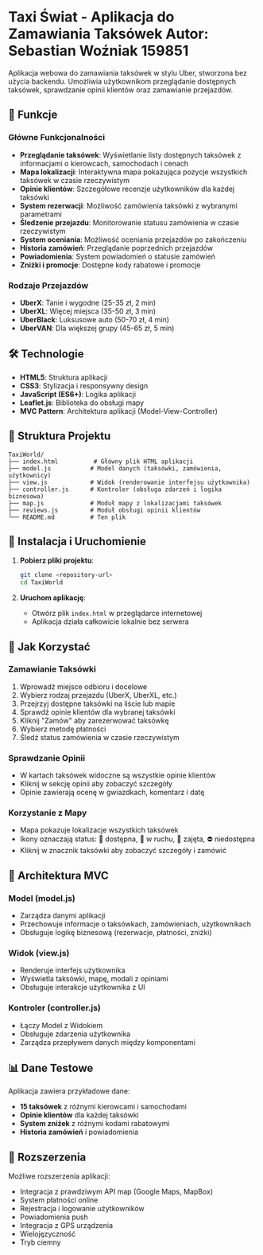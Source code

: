 # Taxi Świat - Aplikacja do Zamawiania Taksówek             Autor: Sebastian Woźniak 159851

Aplikacja webowa do zamawiania taksówek w stylu Uber, stworzona bez użycia backendu. Umożliwia użytkownikom przeglądanie dostępnych taksówek, sprawdzanie opinii klientów oraz zamawianie przejazdów.

## 🚀 Funkcje

### Główne Funkcjonalności
- **Przeglądanie taksówek**: Wyświetlanie listy dostępnych taksówek z informacjami o kierowcach, samochodach i cenach
- **Mapa lokalizacji**: Interaktywna mapa pokazująca pozycje wszystkich taksówek w czasie rzeczywistym
- **Opinie klientów**: Szczegółowe recenzje użytkowników dla każdej taksówki
- **System rezerwacji**: Możliwość zamówienia taksówki z wybranymi parametrami
- **Śledzenie przejazdu**: Monitorowanie statusu zamówienia w czasie rzeczywistym
- **System oceniania**: Możliwość oceniania przejazdów po zakończeniu
- **Historia zamówień**: Przeglądanie poprzednich przejazdów
- **Powiadomienia**: System powiadomień o statusie zamówień
- **Zniżki i promocje**: Dostępne kody rabatowe i promocje

### Rodzaje Przejazdów
- **UberX**: Tanie i wygodne (25-35 zł, 2 min)
- **UberXL**: Więcej miejsca (35-50 zł, 3 min)
- **UberBlack**: Luksusowe auto (50-70 zł, 4 min)
- **UberVAN**: Dla większej grupy (45-65 zł, 5 min)

## 🛠️ Technologie

- **HTML5**: Struktura aplikacji
- **CSS3**: Stylizacja i responsywny design
- **JavaScript (ES6+)**: Logika aplikacji
- **Leaflet.js**: Biblioteka do obsługi mapy
- **MVC Pattern**: Architektura aplikacji (Model-View-Controller)

## 📁 Struktura Projektu

```
TaxiWorld/
├── index.html          # Główny plik HTML aplikacji
├── model.js           # Model danych (taksówki, zamówienia, użytkownicy)
├── view.js            # Widok (renderowanie interfejsu użytkownika)
├── controller.js      # Kontroler (obsługa zdarzeń i logika biznesowa)
├── map.js             # Moduł mapy z lokalizacjami taksówek
├── reviews.js         # Moduł obsługi opinii klientów
└── README.md          # Ten plik
```

## 🚀 Instalacja i Uruchomienie

1. **Pobierz pliki projektu**:
   ```bash
   git clone <repository-url>
   cd TaxiWorld
   ```

2. **Uruchom aplikację**:
   - Otwórz plik `index.html` w przeglądarce internetowej
   - Aplikacja działa całkowicie lokalnie bez serwera

## 📱 Jak Korzystać

### Zamawianie Taksówki
1. Wprowadź miejsce odbioru i docelowe
2. Wybierz rodzaj przejazdu (UberX, UberXL, etc.)
3. Przejrzyj dostępne taksówki na liście lub mapie
4. Sprawdź opinie klientów dla wybranej taksówki
5. Kliknij "Zamów" aby zarezerwować taksówkę
6. Wybierz metodę płatności
7. Śledź status zamówienia w czasie rzeczywistym

### Sprawdzanie Opinii
- W kartach taksówek widoczne są wszystkie opinie klientów
- Kliknij w sekcję opinii aby zobaczyć szczegóły
- Opinie zawierają ocenę w gwiazdkach, komentarz i datę

### Korzystanie z Mapy
- Mapa pokazuje lokalizacje wszystkich taksówek
- Ikony oznaczają status: 🚕 dostępna, 🚗 w ruchu, 🚙 zajęta, ⛔ niedostępna
- Kliknij w znacznik taksówki aby zobaczyć szczegóły i zamówić

## 🎨 Architektura MVC

### Model (model.js)
- Zarządza danymi aplikacji
- Przechowuje informacje o taksówkach, zamówieniach, użytkownikach
- Obsługuje logikę biznesową (rezerwacje, płatności, zniżki)

### Widok (view.js)
- Renderuje interfejs użytkownika
- Wyświetla taksówki, mapę, modali z opiniami
- Obsługuje interakcje użytkownika z UI

### Kontroler (controller.js)
- Łączy Model z Widokiem
- Obsługuje zdarzenia użytkownika
- Zarządza przepływem danych między komponentami

## 📊 Dane Testowe

Aplikacja zawiera przykładowe dane:
- **15 taksówek** z różnymi kierowcami i samochodami
- **Opinie klientów** dla każdej taksówki
- **System zniżek** z różnymi kodami rabatowymi
- **Historia zamówień** i powiadomienia

## 🔧 Rozszerzenia

Możliwe rozszerzenia aplikacji:
- Integracja z prawdziwym API map (Google Maps, MapBox)
- System płatności online
- Rejestracja i logowanie użytkowników
- Powiadomienia push
- Integracja z GPS urządzenia
- Wielojęzyczność
- Tryb ciemny
